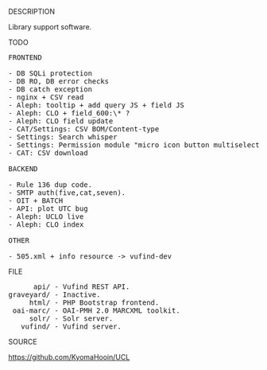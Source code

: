 
DESCRIPTION

Library support software.

TODO
<pre>
FRONTEND

- DB SQLi protection
- DB RO, DB error checks
- DB catch exception
- nginx + CSV read
- Aleph: tooltip + add query JS + field JS
- Aleph: CLO + field_600:\* ?
- Aleph: CLO field update
- CAT/Settings: CSV BOM/Content-type
- Settings: Search whisper
- Settings: Permission module "micro icon button multiselect radio group".
- CAT: CSV download

BACKEND

- Rule 136 dup code.
- SMTP auth(five,cat,seven).
- OIT + BATCH
- API: plot UTC bug
- Aleph: UCLO live
- Aleph: CLO index

OTHER

- 505.xml + info_resource -> vufind-dev
</pre>
FILE
<pre>
      api/ - Vufind REST API.
graveyard/ - Inactive.
     html/ - PHP Bootstrap frontend.
 oai-marc/ - OAI-PMH 2.0 MARCXML toolkit.
     solr/ - Solr server.
   vufind/ - Vufind server.
</pre>
SOURCE

https://github.com/KyomaHooin/UCL
